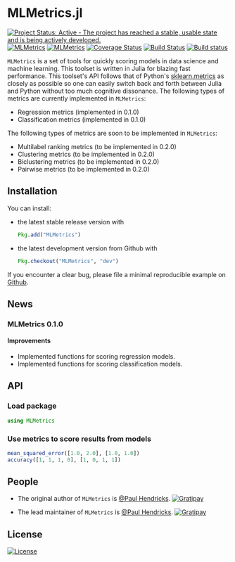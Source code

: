 MLMetrics.jl
======

[![Project Status: Active - The project has reached a stable, usable state and is being actively developed.](http://www.repostatus.org/badges/0.1.0/active.svg)](http://www.repostatus.org/#active)
[![MLMetrics](http://pkg.julialang.org/badges/MLMetrics_0.4.svg)](http://pkg.julialang.org/?pkg=MLMetrics&ver=0.4)
[![MLMetrics](http://pkg.julialang.org/badges/MLMetrics_0.4.svg)](http://pkg.julialang.org/?pkg=MLMetrics&ver=0.5)
[![Coverage Status](https://coveralls.io/repos/JuliaML/MLMetrics.jl/badge.svg?branch=master&service=github)](https://coveralls.io/github/JuliaML/MLMetrics.jl?branch=master)
[![Build Status](https://travis-ci.org/JuliaML/MLMetrics.jl.svg?branch=master)](https://travis-ci.org/JuliaML/MLMetrics.jl)
[![Build status](https://ci.appveyor.com/api/projects/status/1p7noblkootdqiqj?svg=true)](https://ci.appveyor.com/project/JuliaML/mlmetrics-jl)

`MLMetrics` is a set of tools for quickly scoring models in data science and machine learning. This toolset is written in Julia for blazing fast performance. This toolset's API follows that of Python's [sklearn.metrics](http://scikit-learn.org/stable/modules/classes.html#sklearn-metrics-metrics) as closely as possible so one can easily switch back and forth between Julia and Python without too much cognitive dissonance. The following types of metrics are currently implemented in `MLMetrics`:

-   Regression metrics (implemented in 0.1.0)
-   Classification metrics (implemented in 0.1.0)

The following types of metrics are soon to be implemented in `MLMetrics`:

-   Multilabel ranking metrics (to be implemented in 0.2.0)
-   Clustering metrics (to be implemented in 0.2.0)
-   Biclustering metrics (to be implemented in 0.2.0)
-   Pairwise metrics (to be implemented in 0.2.0)

Installation
------------

You can install:

-   the latest stable release version with

    ``` julia
    Pkg.add("MLMetrics")
    ```

-   the latest development version from Github with

    ``` julia
    Pkg.checkout("MLMetrics", "dev")
    ```

If you encounter a clear bug, please file a minimal reproducible example on [Github](https://github.com/JuliaML/MLMetrics.jl/issues).

News
----

### MLMetrics 0.1.0

#### Improvements

-   Implemented functions for scoring regression models.
-   Implemented functions for scoring classification models.

API
---

### Load package

``` julia
using MLMetrics
```

### Use metrics to score results from models

``` julia
mean_squared_error([1.0, 2.0], [1.0, 1.0])
accuracy([1, 1, 1, 0], [1, 0, 1, 1])
```

People
------

-   The original author of `MLMetrics` is [@Paul Hendricks](<https://github.com/paulhendricks>). [![Gratipay](https://img.shields.io/gratipay/JSFiddle.svg)](https://gratipay.com/~paulhendricks/)

-   The lead maintainer of `MLMetrics` is [@Paul Hendricks](<https://github.com/paulhendricks>). [![Gratipay](https://img.shields.io/gratipay/JSFiddle.svg)](https://gratipay.com/~paulhendricks/)

License
-------

[![License](http://img.shields.io/:license-MIT-blue.svg)](https://github.com/JuliaML/MLMetrics.jl/blob/master/LICENSE.md)
